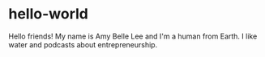 hello-world
===========

Hello friends! My name is Amy Belle Lee and I'm a human from Earth.
I like water and podcasts about entrepreneurship.

